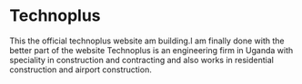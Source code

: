# Technoplus
This the official technoplus website am building.I am finally done with the better part of the website 
Technoplus is an engineering firm in Uganda with speciality in construction and contracting and also works in residential construction and airport construction.
